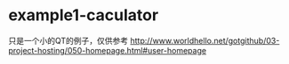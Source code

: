 example1-caculator
==================

只是一个小的QT的例子，仅供参考
http://www.worldhello.net/gotgithub/03-project-hosting/050-homepage.html#user-homepage